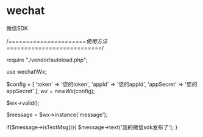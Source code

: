 # wechat
微信SDK

/*======================使用方法===========================*/

require "./vendor/autoload.php";

use wechat\Wx;

$config = [
	          'token' => '您的token',
	          'appId' => '您的appId',
	          'appSecret' => '您的appSecret'
	      ];
$wx = new Wx($config);

$wx->valid();

$message = $wx->instance('message');

if($message->isTextMsg()){
	$message->text('我的微信sdk发布了');
}